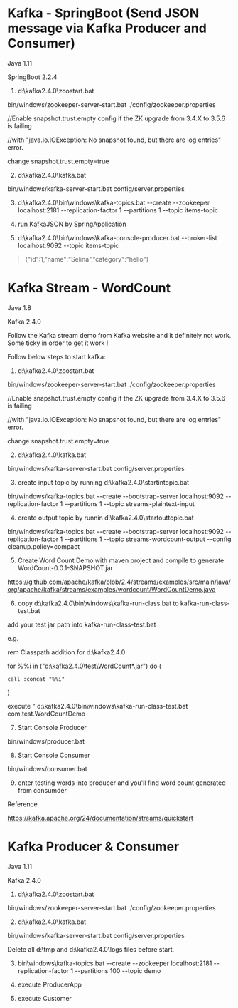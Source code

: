 Kafka - SpringBoot (Send JSON message via Kafka Producer and Consumer)
======================================================================
Java 1.11

SpringBoot 2.2.4

1) d:\kafka2.4.0\zoostart.bat

bin/windows/zookeeper-server-start.bat ./config/zookeeper.properties

//Enable snapshot.trust.empty config if the ZK upgrade from 3.4.X to 3.5.6 is failing

//with "java.io.IOException: No snapshot found, but there are log entries" error.

change snapshot.trust.empty=true


2) d:\kafka2.4.0\kafka.bat

bin/windows/kafka-server-start.bat config/server.properties

3)  d:\kafka2.4.0\bin\windows\kafka-topics.bat --create --zookeeper localhost:2181 --replication-factor 1 --partitions 1 --topic items-topic

4) run KafkaJSON by SpringApplication

5) d:\kafka2.4.0\bin\windows\kafka-console-producer.bat --broker-list localhost:9092 --topic items-topic
> {"id":1,"name":"Selina","category":"hello"}



Kafka Stream - WordCount
========================
Java 1.8

Kafka 2.4.0

Follow the Kafka stream demo from Kafka website and it definitely not work. Some ticky in order to get it work !

Follow below steps to start kafka:

1) d:\kafka2.4.0\zoostart.bat

bin/windows/zookeeper-server-start.bat ./config/zookeeper.properties

//Enable snapshot.trust.empty config if the ZK upgrade from 3.4.X to 3.5.6 is failing

//with "java.io.IOException: No snapshot found, but there are log entries" error.

change snapshot.trust.empty=true


2) d:\kafka2.4.0\kafka.bat

bin/windows/kafka-server-start.bat config/server.properties


3) create input topic by running d:\kafka2.4.0\startintopic.bat

bin/windows/kafka-topics.bat --create --bootstrap-server localhost:9092 --replication-factor 1 --partitions 1 --topic streams-plaintext-input



4) create output topic by runnin d:\kafka2.4.0\startouttopic.bat

bin/windows/kafka-topics.bat --create --bootstrap-server localhost:9092 --replication-factor 1 --partitions 1 --topic streams-wordcount-output --config cleanup.policy=compact



5) Create Word Count Demo with maven project and compile to generate WordCount-0.0.1-SNAPSHOT.jar

https://github.com/apache/kafka/blob/2.4/streams/examples/src/main/java/org/apache/kafka/streams/examples/wordcount/WordCountDemo.java



6) copy d:\kafka2.4.0\bin\windows\kafka-run-class.bat to kafka-run-class-test.bat

add your test jar path into  kafka-run-class-test.bat

e.g.

rem Classpath addition for d:\kafka2.4.0

for %%i in ("d:\kafka2.4.0\test\WordCount*.jar") do (

	call :concat "%%i"
	
)

execute "	d:\kafka2.4.0\bin\windows\kafka-run-class-test.bat com.test.WordCountDemo


7) Start Console Producer

bin/windows/producer.bat


8) Start Console Consumer

bin/windows/consumer.bat


9) enter testing words into producer and you'll find word count generated from consumder


Reference

https://kafka.apache.org/24/documentation/streams/quickstart


Kafka Producer & Consumer
=========================
Java 1.11

Kafka 2.4.0

1) d:\kafka2.4.0\zoostart.bat

bin/windows/zookeeper-server-start.bat ./config/zookeeper.properties

2) d:\kafka2.4.0\kafka.bat

bin/windows/kafka-server-start.bat config/server.properties

Delete all d:\tmp and d:\kafka2.4.0\logs files before start.

3) bin\windows\kafka-topics.bat --create --zookeeper localhost:2181 --replication-factor 1 --partitions 100 --topic demo

4) execute ProducerApp

5) execute Customer

